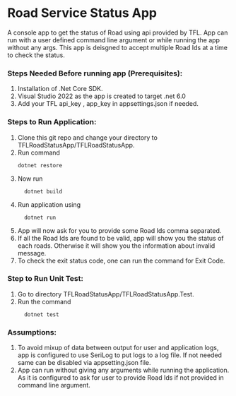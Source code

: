 # Road Service Status App

A console app to get the status of Road using api provided by TFL. App can run with a user defined command line argument or while running the app without any args.
This app is deisgned to accept multiple Road Ids at a time to check the status.

### Steps Needed Before running app (Prerequisites):
1) Installation of .Net Core SDK.
2) Visual Studio 2022 as the app is created to target .net 6.0
3) Add your TFL api_key , app_key in appsettings.json if needed.

### Steps to Run Application:
1) Clone this git repo and change your directory to TFLRoadStatusApp/TFLRoadStatusApp.
2) Run command
    ```console
    dotnet restore
    ```
3) Now run 
    ```console
      dotnet build
    ```
4) Run application using
      ```console
        dotnet run
      ```
5) App will now ask for you to provide some Road Ids comma separated.
6) If all the Road Ids are found to be valid, app will show you the status of each roads. Otherwise it will show you the information about invalid message.
7) To check the exit status code, one can run the command for Exit Code.

### Step to Run Unit Test:
1) Go to directory TFLRoadStatusApp/TFLRoadStatusApp.Test.
2) Run the command 
      ```console
        dotnet test
      ```

### Assumptions:
1) To avoid mixup of data between output for user and application logs, app is configured to use SeriLog to put logs to a log file. If not needed same can be disabled via appsetting.json file.
2) App can run without giving any arguments while running the application. As it is configured to ask for user to provide Road Ids if not provided in command line argument.


